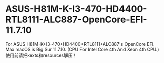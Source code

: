 # ASUS-H81M-K-I3-470-HD4400-RTL8111-ALC887-OpenCore-EFI-11.7.10
For  ASUS H81M-K+I3-470+HD4400+RTL8111+ALC887's OpenCore EFI. Max macOS is Big Sur 11.7.10.
(CPU For Intel Core 4th And Xeon 4th CPU.)
使用前请把kexts和resources解压！

